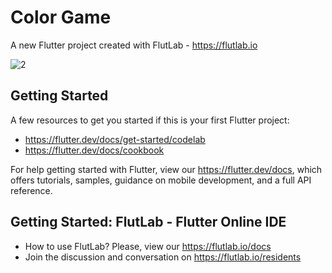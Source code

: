# Color Game

A new Flutter project created with FlutLab - https://flutlab.io

![2](https://github.com/Rinxxash/Color-Game---Flutter-App/assets/165652617/39b6279b-ffbf-4009-92bf-bc5c4b93b0b6)









## Getting Started

A few resources to get you started if this is your first Flutter project:

- https://flutter.dev/docs/get-started/codelab
- https://flutter.dev/docs/cookbook

For help getting started with Flutter, view our
https://flutter.dev/docs, which offers tutorials,
samples, guidance on mobile development, and a full API reference.

## Getting Started: FlutLab - Flutter Online IDE

- How to use FlutLab? Please, view our https://flutlab.io/docs
- Join the discussion and conversation on https://flutlab.io/residents
